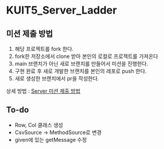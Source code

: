 # KUIT5_Server_Ladder

## 미션 제출 방법
1. 해당 프로젝트를 fork 한다.
2. fork한 저장소에서 clone 받아 본인의 로컬로 프로젝트를 가져온다
3. main 브랜치가 아닌 새로 브랜치를 만들어서 미션을 진행한다.
4. 구현 완료 후 새로 개발한 브랜치를 본인의 레포로 push 한다.
5. 새로 생성한 브랜치에서 pr을 작성한다.

상세 방법 : [Server 미션 제출 방법](https://confusion-ping-ae2.notion.site/Server-1b53114cc9c5805695eeda2ade8806db?pvs=4)


## To-do
- Row, Col 클래스 생성
- CsvSource -> MethodSource로 변경
- given에 있는 getMessage 수정